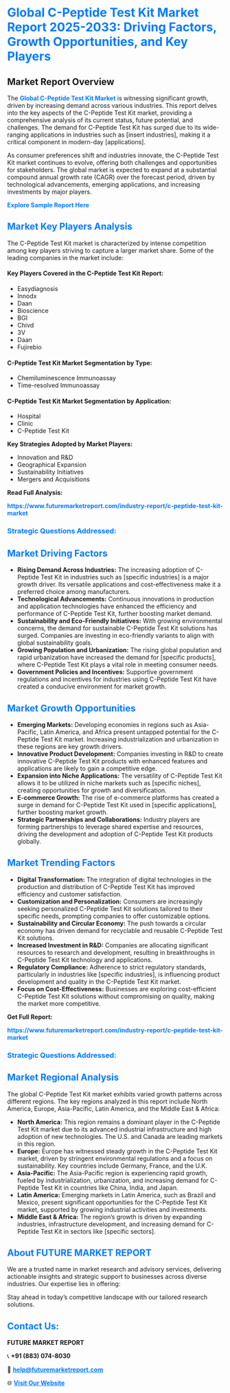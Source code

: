 <h1 style="color: #007BFF;">Global C-Peptide Test Kit Market Report 2025-2033: Driving Factors, Growth Opportunities, and Key Players</h1>

<section id="overview">
<h2>Market Report Overview</h2>
<p>The <a href="https://www.futuremarketreport.com/industry-report/c-peptide-test-kit-market" style="color: #007BFF; text-decoration: none;"><strong>Global C-Peptide Test Kit Market</strong></a> is witnessing significant growth, driven by increasing demand across various industries. This report delves into the key aspects of the C-Peptide Test Kit market, providing a comprehensive analysis of its current status, future potential, and challenges. The demand for C-Peptide Test Kit has surged due to its wide-ranging applications in industries such as [insert industries], making it a critical component in modern-day [applications].</p>
<p>As consumer preferences shift and industries innovate, the C-Peptide Test Kit market continues to evolve, offering both challenges and opportunities for stakeholders. The global market is expected to expand at a substantial compound annual growth rate (CAGR) over the forecast period, driven by technological advancements, emerging applications, and increasing investments by major players.</p>
</section>

<section id="overview">
<p><a href="https://www.futuremarketreport.com/request-sample/reportId=123746" style="color: #007BFF; text-decoration: none;"><strong>Explore Sample Report Here</strong></a></p>
</section>

<section id="key-players">
<h2 style="color: #007BFF;">Market Key Players Analysis</h2>
<p>The C-Peptide Test Kit market is characterized by intense competition among key players striving to capture a larger market share. Some of the leading companies in the market include:</p>
<h4>Key Players Covered in the C-Peptide Test Kit Report:</h4>
<ul><li>Easydiagnosis</li><li>Innodx</li><li>Daan</li><li>Bioscience</li><li>BGI</li><li>Chivd</li><li>3V</li><li>Daan</li><li>Fujirebio</li></ul>
<h4>C-Peptide Test Kit Market Segmentation by Type:</h4>
<ul><li>Chemiluminescence Immunoassay</li><li>Time-resolved Immunoassay</li></ul>

<h4>C-Peptide Test Kit Market Segmentation by Application:</h4>
<ul><li>Hospital</li><li>Clinic</li><li>C-Peptide Test Kit</li></ul>
<p><strong>Key Strategies Adopted by Market Players:</strong></p>
<ul>
<li>Innovation and R&D</li>
<li>Geographical Expansion</li>
<li>Sustainability Initiatives</li>
<li>Mergers and Acquisitions</li>
</ul>
</section>

<section>
<p><strong>Read Full Analysis: </strong></p><a href="https://www.futuremarketreport.com/industry-report/c-peptide-test-kit-market" style="color: #007BFF; text-decoration: none;"><strong>https://www.futuremarketreport.com/industry-report/c-peptide-test-kit-market</strong></a>
<h3 style="color: #007BFF;">Strategic Questions Addressed:</h3>
</section>

<section id="driving-factors">
<h2 style="color: #007BFF;">Market Driving Factors</h2>
<ul>
<li><strong>Rising Demand Across Industries:</strong> The increasing adoption of C-Peptide Test Kit in industries such as [specific industries] is a major growth driver. Its versatile applications and cost-effectiveness make it a preferred choice among manufacturers.</li>
<li><strong>Technological Advancements:</strong> Continuous innovations in production and application technologies have enhanced the efficiency and performance of C-Peptide Test Kit, further boosting market demand.</li>
<li><strong>Sustainability and Eco-Friendly Initiatives:</strong> With growing environmental concerns, the demand for sustainable C-Peptide Test Kit solutions has surged. Companies are investing in eco-friendly variants to align with global sustainability goals.</li>
<li><strong>Growing Population and Urbanization:</strong> The rising global population and rapid urbanization have increased the demand for [specific products], where C-Peptide Test Kit plays a vital role in meeting consumer needs.</li>
<li><strong>Government Policies and Incentives:</strong> Supportive government regulations and incentives for industries using C-Peptide Test Kit have created a conducive environment for market growth.</li>
</ul>
</section>

<section id="growth-opportunities">
<h2 style="color: #007BFF;">Market Growth Opportunities</h2>
<ul>
<li><strong>Emerging Markets:</strong> Developing economies in regions such as Asia-Pacific, Latin America, and Africa present untapped potential for the C-Peptide Test Kit market. Increasing industrialization and urbanization in these regions are key growth drivers.</li>
<li><strong>Innovative Product Development:</strong> Companies investing in R&D to create innovative C-Peptide Test Kit products with enhanced features and applications are likely to gain a competitive edge.</li>
<li><strong>Expansion into Niche Applications:</strong> The versatility of C-Peptide Test Kit allows it to be utilized in niche markets such as [specific niches], creating opportunities for growth and diversification.</li>
<li><strong>E-commerce Growth:</strong> The rise of e-commerce platforms has created a surge in demand for C-Peptide Test Kit used in [specific applications], further boosting market growth.</li>
<li><strong>Strategic Partnerships and Collaborations:</strong> Industry players are forming partnerships to leverage shared expertise and resources, driving the development and adoption of C-Peptide Test Kit products globally.</li>
</ul>
</section>

<section id="trending-factors">
<h2 style="color: #007BFF;">Market Trending Factors</h2>
<ul>
<li><strong>Digital Transformation:</strong> The integration of digital technologies in the production and distribution of C-Peptide Test Kit has improved efficiency and customer satisfaction.</li>
<li><strong>Customization and Personalization:</strong> Consumers are increasingly seeking personalized C-Peptide Test Kit solutions tailored to their specific needs, prompting companies to offer customizable options.</li>
<li><strong>Sustainability and Circular Economy:</strong> The push towards a circular economy has driven demand for recyclable and reusable C-Peptide Test Kit solutions.</li>
<li><strong>Increased Investment in R&D:</strong> Companies are allocating significant resources to research and development, resulting in breakthroughs in C-Peptide Test Kit technology and applications.</li>
<li><strong>Regulatory Compliance:</strong> Adherence to strict regulatory standards, particularly in industries like [specific industries], is influencing product development and quality in the C-Peptide Test Kit market.</li>
<li><strong>Focus on Cost-Effectiveness:</strong> Businesses are exploring cost-efficient C-Peptide Test Kit solutions without compromising on quality, making the market more competitive.</li>
</ul>
</section>

<section>
<p><strong>Get Full Report: </strong></p><a href="https://www.futuremarketreport.com/industry-report/c-peptide-test-kit-market" style="color: #007BFF; text-decoration: none;"><strong>https://www.futuremarketreport.com/industry-report/c-peptide-test-kit-market</strong></a>
<h3 style="color: #007BFF;">Strategic Questions Addressed:</h3>
</section>


<section id="regional-analysis">
<h2 style="color: #007BFF;">Market Regional Analysis</h2>
<p>The global C-Peptide Test Kit market exhibits varied growth patterns across different regions. The key regions analyzed in this report include North America, Europe, Asia-Pacific, Latin America, and the Middle East & Africa:</p>
<ul>
<li><strong>North America:</strong> This region remains a dominant player in the C-Peptide Test Kit market due to its advanced industrial infrastructure and high adoption of new technologies. The U.S. and Canada are leading markets in this region.</li>
<li><strong>Europe:</strong> Europe has witnessed steady growth in the C-Peptide Test Kit market, driven by stringent environmental regulations and a focus on sustainability. Key countries include Germany, France, and the U.K.</li>
<li><strong>Asia-Pacific:</strong> The Asia-Pacific region is experiencing rapid growth, fueled by industrialization, urbanization, and increasing demand for C-Peptide Test Kit in countries like China, India, and Japan.</li>
<li><strong>Latin America:</strong> Emerging markets in Latin America, such as Brazil and Mexico, present significant opportunities for the C-Peptide Test Kit market, supported by growing industrial activities and investments.</li>
<li><strong>Middle East & Africa:</strong> The region’s growth is driven by expanding industries, infrastructure development, and increasing demand for C-Peptide Test Kit in sectors like [specific sectors].</li>
</ul>
</section>

<footer>
<h2 style="color: #007BFF;">About FUTURE MARKET REPORT</h2>
<p>We are a trusted name in market research and advisory services, delivering actionable insights and strategic support to businesses across diverse industries. Our expertise lies in offering:</p>

<p>Stay ahead in today’s competitive landscape with our tailored research solutions.</p>

<h2 style="color: #007BFF;">Contact Us:</h2>
<p><strong>FUTURE MARKET REPORT</strong></p>
<p>📞 <strong>+91 (883) 074-8030</strong></p>
<p>📧 <strong><a href="mailto:help@futuremarketreport.com" style="color: #007BFF;">help@futuremarketreport.com</a></strong></p>
<p>🌐 <strong><a href="https://www.futuremarketreport.com/" style="color: #007BFF;">Visit Our Website</a></strong></p>
</footer>
